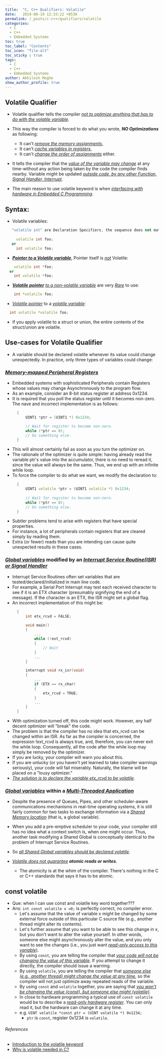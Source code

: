 ```yaml
---
title:  "C, C++ Qualifiers: Volatile"
date:   2019-08-19 12:33:22 +0530
permalink: /_posts/c-c++/qualifiers/volatile
categories:
  - C
  - C++
  - Embedded Systems
toc: true
toc_label: "Contents"
toc_icon: "file-alt"
toc_sticky : true
tags:
  - C
  - C++
  - Embedded Systems
author: Akhilesh Moghe
show_author_profile: true
---
```


## Volatile Qualifier
- Volatile qualifier tells the compiler *<u>not to optimize anything that has to do with the volatile variable</u>*.
- This way the compiler is forced to do what you wrote, __*NO Optimizations*__ as following:
  - It can't *<u>remove the memory assignments</u>*,
  - It can't *<u>cache variables in registers</u>*,
  - It can't *<u>change the order of assignments</u>* either.
	
- It tells the compiler that the *<u>value of the variable may change</u>* at any time-without any action being taken by the code the compiler finds nearby. Variable might be updated *<u>outside code, by any other Function, Signal Handler, Interrupt</u>*.

- The main reason to use volatile keyword is when *<u>interfacing with hardware in Embedded C Programming</u>*.

## Syntax:
  - Volatile variables:
  ```c++
     "volatile int" are Declaration Specifiers, the sequence does not matter for them.
     
       volatile int foo;
     or
       int volatile foo;
  ```

  - __*<u>Pointer to a Volatile variable</u>*__, Pointer itself is *<u>not</u>* Volatile:
  ```c++
      volatile int *foo;
    or	
      int volatile *foo;
  ```

  - __*<u>Volatile pointer</u>*__ *<u>to a non-volatile variable</u>* are very *<u>Rare</u>* to use:
  ```c++
      int *volatile foo;
  ```

  - *<u>Volatile pointer</u>* to a *<u>volatile variable</u>*:
  ```c++
    int volatile *volatile foo;
  ```

- If you apply volatile to a struct or union, the entire contents of the struct/union are volatile.

## Use-cases for Volatile Qualifier
- A variable should be declared volatile whenever its value could change unexpectedly. In practice, only three types of variables could change:

### *<u>Memory-mapped Peripheral Registers</u>*
- Embedded systems with sophisticated Peripherals contain Registers whose values may change Asynchronously to the program flow.
- As an example, consider an 8-bit status register at address 0x1234.
- It is required that you poll the status register until it becomes non-zero. The nave and incorrect implementation is as follows:
  ```c++
    {
        UINT1 *ptr = (UINT1 *) 0x1234;

        // Wait for register to become non-zero.
        while (*ptr == 0);
        // Do something else.
    }
  ```
- This will almost certainly fail as soon as you turn the optimizer on.
- The rationale of the optimizer is quite simple: having already read the variable ptr's value into the accumulator, there is no need to reread it, since the value will always be the same. Thus, we end up with an infinite while loop.
- To force the compiler to do what we want, we modify the declaration to:
  ```c++
    {
	    UINT1 volatile *ptr = (UINT1 volatile *) 0x1234;
	    
	    // Wait for register to become non-zero.
	    while (*ptr == 0);
	    // Do something else.
    }
  ```
- Subtler problems tend to arise with registers that have special properties.
- For instance, a lot of peripherals contain registers that are cleared simply by reading them.
- Extra (or fewer) reads than you are intending can cause quite unexpected results in these cases.

### *<u>Global variables</u>* modified by an *<u>Interrupt Service Routine(ISR) or Signal Handler</u>*
- Interrupt Service Routines often set variables that are tested/declared/initialized in main line code.
- For example, a Serial Port Interrupt may test each received character to see if it is an ETX character (presumably signifying the end of a message). If the character is an ETX, the ISR might set a global flag.
- An incorrect implementation of this might be:
  ```c++
    {
	    int etx_rcvd = FALSE;

	    void main()
	    {
		    ...
		    while (!ext_rcvd)
		    {
			    // Wait
		    }
		    ...
	    }

	    interrupt void rx_isr(void)
	    {
		    ...
		    if (ETX == rx_char)
		    {
			    etx_rcvd = TRUE;
		    }
		    ...
	    }
    }
  ```
- With optimization turned off, this code might work.	However, any half decent optimizer will "break" the code.
- The problem is that the compiler has no idea that etx_rcvd can be changed within an ISR. As far as the compiler is concerned, the expression !ext_rcvd is always true, and, therefore, you can never exit the while loop. Consequently, all the code after the while loop may simply be removed by the optimizer.
- If you are lucky, your compiler will warn you about this.
- If you are unlucky (or you haven't yet learned to take compiler warnings seriously), your code will fail miserably. Naturally, the blame will be placed on a "lousy optimizer."
- *<u>The solution is to declare the variable etx_rcvd to be volatile</u>*.

### *<u>Global variables</u>* within a *<u>Multi-Threaded Application</u>*
- Despite the presence of Queues, Pipes, and other scheduler-aware communications mechanisms in real-time operating systems, it is still fairly common for two tasks to exchange information via a *<u>Shared Memory location</u>* (that is, a global variable).
- When you add a pre-emptive scheduler to your code, your compiler still has no idea what a context switch is, when one might occur. Thus, another task modifying a Shared Global is conceptually identical to the problem of Interrupt Service Routines.
- So *<u>all Shared Global variables should be declared volatile</u>*.

- *<u>Volatile does not guarantee</u>* __*atomic reads or writes*__.
  - The atomicity is at the whim of the compiler. There's nothing in the C or C++ standards that says it has to be atomic.
	
## const volatile
- Que: when I can use const and volatile key word together???
- Ans: `int const volatile x =0;` is perfectly correct, no compiler error.
  - Let's assume that the value of variable x might be changed by some external force outside of this particular C source file (e.g., another thread might alter its contents).
  - Let's further assume that you want to be able to see this change in x, but you don't want to alter the value yourself. In other words, someone else might asynchronously alter the value, and you only want to see the changes (i.e., you just want *<u>read-only access to this variable</u>*).
  - By using `const`, you are telling the compiler that *<u>your code will not be changing the value of this variable</u>*. If you attempt to change it directly, the compiler should issue a warning.
  - By using `volatile`, you are telling the compiler that *<u>someone else (e.g., another thread) might change the value at any time</u>*, so the compiler will not just optimize away repeated reads of the variable.
  - By using `const` and `volatile` together, you are saying that *<u>you won't be changing the value (const), but someone else might (volatile)</u>*.
  - In close to hardware programming a typical use of `const volatile` would be to describe a *<u>read-only hardware register</u>*. You can only read it, but the hardware can change it at any time.
  - e.g. `UINT volatile *const ptr = (UINT volatile *) 0x1234;`
    - `ptr` is `const`, register 0x1234 is `volatile`.


###### References
  - [Introduction to the volatile keyword](http://www.embedded.com/electronics-blogs/beginner-s-corner/4023801/Introduction-to-the-Volatile-Keyword)
  - [Why is volatile needed in C?](http://stackoverflow.com/questions/246127/why-is-volatile-needed-in-c)


